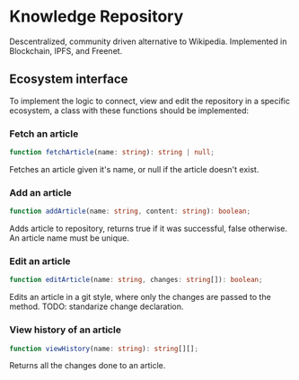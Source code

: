 # Knowledge Repository

Descentralized, community driven alternative to Wikipedia. Implemented in
Blockchain, IPFS, and Freenet.

## Ecosystem interface
To implement the logic to connect, view and edit the repository in a specific
ecosystem, a class with these functions should be implemented:

### Fetch an article
```typescript
function fetchArticle(name: string): string | null;
```
Fetches an article given it's name, or null if the article doesn't exist.

### Add an article
```typescript
function addArticle(name: string, content: string): boolean;
```
Adds article to repository, returns true if it was successful, false otherwise.
An article name must be unique.

### Edit an article
```typescript
function editArticle(name: string, changes: string[]): boolean;
```
Edits an article in a git style, where only the changes are passed to the
method.
TODO: standarize change declaration.

### View history of an article
```typescript
function viewHistory(name: string): string[][];
```
Returns all the changes done to an article.

